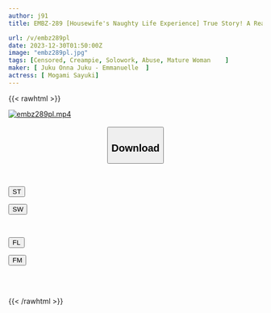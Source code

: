 ```yaml
---
author: j91
title: EMBZ-289 [Housewife's Naughty Life Experience] True Story! A Real Woman's Sex Case Book / Real Document Situation *Private Person Arrested Red-handed Punishment Handed Down To A Housewife Who Is A Habitual Shoplifter Sayuki Mogami

url: /v/embz289pl
date: 2023-12-30T01:50:00Z
image: "embz289pl.jpg"
tags: [Censored, Creampie, Solowork, Abuse, Mature Woman	]
maker: [ Juku Onna Juku - Emmanuelle  ]
actress: [ Mogami Sayuki]
---
```



{{< rawhtml >}}

<div class="video" data-videoid="Zo7gGr4VWVtqQXa">
    <a href="javascript:;">
        <img src="/v/embz289pl/embz289pl.jpg" width="WIDTH" height="HEIGHT" alt="embz289pl.mp4" loading="lazy">
    </a>
</div>

<script type="text/javascript" src="https://j91.asia/asset/on-demand-st.js"></script>

<br>
  <link rel="stylesheet" href="https://j91.asia/asset/bs5.css">
  
  <center>
  <button class="btn btn-primary" type="button" data-bs-toggle="collapse" data-bs-target=".multi-collapse" aria-expanded="false" aria-controls="multiCollapseExample1 multiCollapseExample2"><h2>Download</h2></button></center>
</p>
<div class="row">
  <div class="col">
    <div class="collapse multi-collapse" id="multiCollapseExample1">
      <div class="card card-body">
	      	      <br>
<div class="buttons">  
<p><a href="https://streamtape.to/v/Zo7gGr4VWVtqQXa" target="_blank"><button class="btn-hover color-3"><i class="fa fa-download"></i> ST</button></a></p>
<p><a href="https://flaswish.com/zz19bufvoubc" target="_blank"><button class="btn-hover color-2"><i class="fa fa-download"></i> SW</button></a></p></div>
    </div>
  </div>
</div>
  <div class="col">
    <div class="collapse multi-collapse" id="multiCollapseExample2">
      <div class="card card-body">
	      <br>
<div class="buttons">
<p><a href="javascript:;" target="_blank"><button class="btn-hover color-9"><i class="fa fa-download"></i> FL</button></a></p>
<p><a href="javascript:;" target="_blank"><button class="btn-hover color-8"><i class="fa fa-download"></i> FM</button></a></p></div>
<br><br>
      </div>
    </div>
  </div>
</div>

{{< /rawhtml >}}